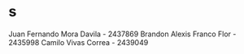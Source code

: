 # s

Juan Fernando Mora Davila - 2437869
Brandon Alexis Franco Flor - 2435998
Camilo Vivas Correa - 2439049
